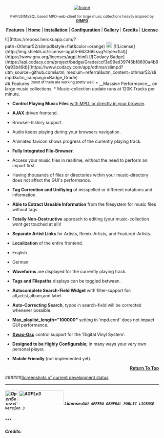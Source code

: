 <p align="center"><a name="top" href="https://github.com/othmar52/slimpd/wiki"><img alt="home" src="https://github.com/othmar52/slimpd/raw/master/skin/default/img/slimpd_logo_moustache_v2.png"></a></p>
<p align="center"><sup>PHP/JS/MySQL based MPD-web-client for large music collections
heavily inspired by <a href="http://ompd.pl"><strong>O!MPD</strong></a></sup></p>
<p align="center">
<b><a href="#features">Features</a></b>
|
<b><a href="https://github.com/othmar52/slimpd/wiki">Home</a></b>
|
<b><a href="https://github.com/othmar52/slimpd/wiki/Installation">Installation</a></b>
|
<b><a href="https://github.com/othmar52/slimpd/wiki/Configuration">Configuration</a></b>
|
<b><a href="https://github.com/othmar52/slimpd/wiki/Gallery">Gallery</a></b>
|
<b><a href="https://github.com/othmar52/slimpd/wiki/_Footer/#credits">Credits</a></b>
|
<b><a href="https://github.com/othmar52/slimpd/wiki/_Footer/#licensegnu-affero-general-public-license-version-3">License</a></b>
</p>
   ![](https://reposs.herokuapp.com/?path=Othmar52/slimpd&style=flat&color=orange)  <a href="https://badge.fury.io/gh/othmar52%2Fslimpd"><img src="https://badge.fury.io/gh/othmar52%2Fslimpd.svg" alt="GitHub version" height="20"/></a>  [![License](http://img.shields.io/:license-agpl3-663366.svg?style=flat)](https://www.gnu.org/licenses/agpl.html)  [![Codacy Badge](https://api.codacy.com/project/badge/Grade/ccf3e99ed39745bf8600a4b90a93b48d)](https://www.codacy.com/app/othmar/slimpd?utm_source=github.com&amp;utm_medium=referral&amp;utm_content=othmar52/slimpd&amp;utm_campaign=Badge_Grade)    

<br>
## Features 
<sup>(most of them are working pretty well)</sup>
* __Massive Performance__ on large music collections.
 * Music-collection update runs at 120K Tracks per minute.

* __Control Playing Music Files__ [with MPD, or directly in your browser](http://gas-werk.org/slimpd/2016-08/slimpd-toggle-players.gif).

* __AJAX__ driven frontend.
 * Browser-history support.
 * Audio keeps playing during your browsers navigation.
 * Animated favicon shows progress of the currently playing track.
 
* __Fully Integrated File-Browser.__
 * Access your music files in realtime, without the need to perform an import first.
 * Having thousands of files or directories within your music-directory does not affect the GUI's performance.

* __Tag Correction and Unifiying__ of misspelled or different notations and information.

* __Able to Extract Useable Information__ from the filesystem for music files without tags.

* __Totally Non-Destructive__ approach to editing (your music-collection wont get touched at all)!

* __Separate Artist Links__ for Artists, Remix-Artists, and Featured-Artists.

* __Localization__ of the entire frontend.
 * English
 * German
 
* __Waveforms__ are displayed for the currently playing track.

* __Tags and Filepaths__ displays can be toggled between.

* __Autocomplete Search-Field Widget__ with filter-support for: all,artist,album,and label.

* __Auto-Correcting Search__, typos in search-field will be corrected whenever possible.

* __Max_playlist_length="100000"__ setting in 'mpd.conf' does not impact GUI performance.

* [__Xwax-Osc__](https://github.com/oligau/xwax-1.5-osc) control support for the 'Digital Vinyl System'.

* __Designed to be Highly Configurable__; in many ways your very own personal player.

* __Mobile Friendly__ (not implemented yet).

<p align="right"><a href="#top"><strong>Return To Top</strong></a></p>

######[Screenshots of current development status](https://github.com/othmar52/slimpd/wiki/Gallery)

***

<h5 id="license"><a id="OSI" href="https://opensource.org/about"><img border="0" alt="OpenSourceInitiative" width="42" height="48" src="https://github.com/othmar52/slimpd/raw/master/skin/default/img/osi_standard_logo.png" /></a>  <a id="AGPLv3" href="https://www.gnu.org/licenses/agpl.html"><img border="0" alt="AGPLv3" width="146" height="48" src="https://github.com/othmar52/slimpd/raw/master/skin/default/img/agplv3-146x48.png" /></a> License:<code>GNU AFFERO GENERAL PUBLIC LICENSE Version 3</code></h5>
***
<h5 id="credits">Credits:</h5>


